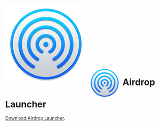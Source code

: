 ![Alt text](airdrop.png)
<img align="center" src="airdrop.png" width="100" height="100">
Airdrop Launcher
================
[Download Airdrop Launcher](https://github.com/iansilber/Airdrop-Launcher/releases/download/1.0/airdrop.zip).
